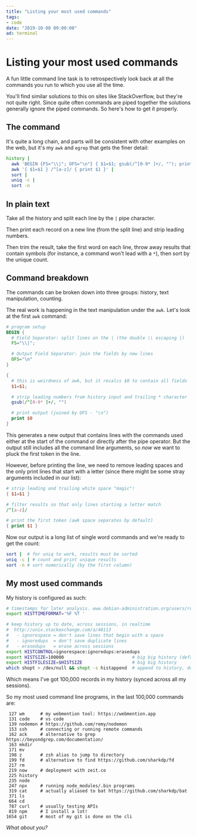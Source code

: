```yaml
---
title: "Listing your most used commands"
tags:
- code
date: "2019-10-08 09:00:00"
ad: terminal
---
```


# Listing your most used commands

A fun little command line task is to retrospectively look back at all the commands you run to which you use all the time.

You'll find similar solutions to this on sites like StackOverflow, but they're not quite right. Since quite often commands are piped together the solutions generally ignore the piped commands. So here's how to get it properly.

<!--more-->

## The command

It's quite a long chain, and parts will be consistent with other examples on the web, but it's my `awk` and `egrep` that gets the finer detail:

```bash
history |
  awk 'BEGIN {FS="\\|"; OFS="\n"} { $1=$1; gsub(/^[0-9* ]+/, ""); print $0 }' |
  awk '{ $1=$1 } /^[a-z]/ { print $1 }' |
  sort |
  uniq -c |
  sort -n
```

## In plain text

Take all the history and split each line by the `|` pipe character.

Then print each record on a new line (from the split line) and strip leading numbers.

Then trim the result, take the first word on each line, throw away results that contain symbols (for instance, a command won't lead with a `*`), then sort by the unique count.

## Command breakdown

The commands can be broken down into three groups: history, text manipulation, counting.

The real work is happening in the text manipulation under the `awk`. Let's look at the first `awk` command:

```awk
# program setup
BEGIN {
  # Field Separator: split lines on the | (the double \\ escaping |)
  FS="\\|";

  # Output Field Separator: join the fields by new lines
  OFS="\n"
}

{
  # this is weirdness of awk, but it recalcs $0 to contain all fields
  $1=$1;

  # strip leading numbers from history input and trailing * character
  gsub(/^[0-9* ]+/, "")

  # print output (joined by OFS - "\n")
  print $0
}
```

This generates a new output that contains lines with the commands used either at the start of the command or directly after the pipe operator. But the output still includes all the command line arguments, so _now_ we want to pluck the first token in the line.

However, before printing the line, we need to remove leading spaces and the only print lines that start with a letter (since there might be some stray arguments included in our list):

```awk
# strip leading and trailing white space "magic"!
{ $1=$1 }

# filter results so that only lines starting a letter match
/^[a-z]/

# print the first token (awk space separates by default)
{ print $1 }
```

Now our output is a long list of single word commands and we're ready to get the count:

```bash
sort |  # for uniq to work, results must be sorted
uniq -c | # count and print unique results
sort -n # sort numerically (by the first column)
```

## My most used commands

My history is configured as such:

```bash
# timestamps for later analysis. www.debian-administration.org/users/rossen/weblog/1
export HISTTIMEFORMAT='%F %T '

# keep history up to date, across sessions, in realtime
#  http://unix.stackexchange.com/a/48113
#   - ignorespace = don't save lines that begin with a space
#   - ignoredups  = don't save duplicate lines
#   - erasedups   = erase across sessions
export HISTCONTROL=ignorespace:ignoredups:erasedups
export HISTSIZE=100000                          # big big history (default is 500)
export HISTFILESIZE=$HISTSIZE                   # big big history
which shopt > /dev/null && shopt -s histappend  # append to history, don't overwrite it
```

Which means I've got 100,000 records in my history (synced across all my sessions).

So my most used command line programs, in the last 100,000 commands are:

```text
 127 wm      # my webmention tool: https://webmention.app
 131 code    # vs code
 139 nodemon # https://github.com/remy/nodemon
 153 ssh     # connecting or running remote commands
 162 ack     # alternative to grep https://beyondgrep.com/documentation/
 163 mkdir
 171 mv
 198 z       # zsh alias to jump to directory
 199 fd      # alternative to find https://github.com/sharkdp/fd
 217 rm
 219 now     # deployment with zeit.co
 225 history
 235 node
 247 npx     # running node_modules/.bin programs
 319 cat     # actually aliased to bat https://github.com/sharkdp/bat
 371 ls
 664 cd
 787 curl    # usually testing APIs
 819 npm     # I install a lot!
1654 git     # most of my git is done on the cli
```

_What about you?_
